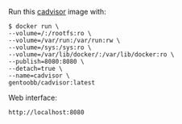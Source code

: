 Run this [cadvisor][] image with:

    $ docker run \
    --volume=/:/rootfs:ro \
    --volume=/var/run:/var/run:rw \
    --volume=/sys:/sys:ro \
    --volume=/var/lib/docker/:/var/lib/docker:ro \
    --publish=8080:8080 \
    --detach=true \
    --name=cadvisor \
    gentoobb/cadvisor:latest

Web interface:

    http://localhost:8080

[cadvisor]: https://github.com/google/cadvisor
